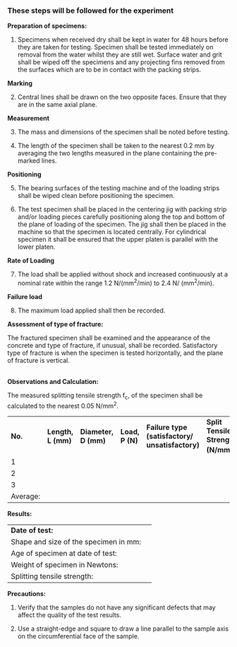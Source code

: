 ### These steps will be followed for the experiment

**Preparation of specimens:**

1. Specimens when received dry shall be kept in water for 48 hours before they are taken for testing. Specimen shall be tested immediately on removal from the water whilst they are still wet. Surface water and grit shall be wiped off the specimens and any projecting fins removed from the surfaces which are to be in contact with the packing strips.


**Marking**

2. Central lines shall be drawn on the two opposite faces. Ensure that they are in the same axial plane.


**Measurement**

3. The mass and dimensions of the specimen shall be noted before testing.

4. The length of the specimen shall be taken to the nearest 0.2 mm by averaging the two lengths measured in the plane containing the pre-marked lines.


**Positioning**

5. The bearing surfaces of the testing machine and of the loading strips shall be wiped clean before positioning the specimen.

6. The test specimen shall be placed in the centering jig with packing strip and/or loading pieces carefully positioning along the top and bottom of the plane of loading of the specimen. The jig shall then be placed in the machine so that the specimen is located centrally. For cylindrical specimen it shall be ensured that the upper platen is parallel with the lower platen.


**Rate of Loading**

7. The load shall be applied without shock and increased continuously at a nominal rate within the range 1.2 N/(mm<sup>2</sup>/min) to 2.4 N/ (mm<sup>2</sup>/min).


**Failure load**

8. The maximum load applied shall then be recorded.


**Assessment of type of fracture:**

The fractured specimen shall be examined and the appearance of the concrete and type of fracture, if unusual, shall be recorded. Satisfactory type of fracture is when the specimen is tested horizontally, and the plane of fracture is vertical.<br><br>

**Observations and Calculation:**

The measured splitting tensile strength f<sub>c</sub>, of the specimen shall be calculated to the nearest 0.05 N/mm<sup>2</sup>.

<table style="text-align:left;">
	<tr style="font-weight:bold;">
		<td>No.</td>
		<td>Length, L (mm)</td>
		<td>Diameter, D (mm)</td>
		<td>Load, P (N)</td>
		<td>Failure type (satisfactory/ unsatisfactory)</td>
		<td>Split Tensile Strength (N/mm<sup>2</sup>)</td>
	</tr>
	<tr>
		<td>1</td>
		<td></td>
		<td></td>
		<td></td>
		<td></td>
		<td></td>
	</tr>
	<tr>
		<td>2</td>
		<td></td>
		<td></td>
		<td></td>
		<td></td>
		<td></td>
	</tr>
	<tr>
		<td>3</td>
		<td></td>
		<td></td>
		<td></td>
		<td></td>
		<td></td>
	</tr>
	<tr>
		<td>Average:</td>
		<td></td>
		<td></td>
		<td></td>
		<td></td>
		<td></td>
	</tr>
</table>


**Results:**

<table>
	<tr style="font-weight:bold;">
		<td>
			Date of test:
		</td>
		<td>			
		</td>
	</tr>
	<tr>
		<td>
			Shape and size of the specimen in mm:
		</td>
		<td>			
		</td>
	</tr>
	<tr>
		<td>
			Age of specimen at date of test:
		</td>
		<td>			
		</td>
	</tr>
	<tr>
		<td>
			Weight of specimen in Newtons:
		</td>
		<td>			
		</td>
	</tr>
	<tr>
		<td>
			Splitting tensile strength:
		</td>
		<td>		
		</td>
	</tr>
</table>


**Precautions:**

1. Verify that the samples do not have any significant defects that may affect the quality of the test results.

2. Use a straight-edge and square to draw a line parallel to the sample axis on the circumferential face of the sample.
